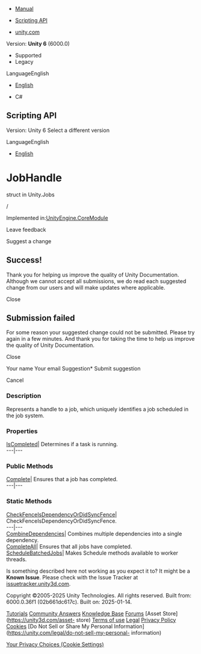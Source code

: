 [ ]()

  * [Manual](../Manual/index.html)
  * [Scripting API](../ScriptReference/index.html)

  * [unity.com](https://unity.com/)

Version: **Unity 6** (6000.0)

  * Supported
  * Legacy

LanguageEnglish

  * [English]()

  * C#

[ ](https://docs.unity3d.com)

## Scripting API

Version: Unity 6 Select a different version

LanguageEnglish

  * [English]()

# JobHandle

struct in Unity.Jobs

/

Implemented in:[UnityEngine.CoreModule](UnityEngine.CoreModule.html)

Leave feedback

Suggest a change

## Success!

Thank you for helping us improve the quality of Unity Documentation. Although
we cannot accept all submissions, we do read each suggested change from our
users and will make updates where applicable.

Close

## Submission failed

For some reason your suggested change could not be submitted. Please <a>try
again</a> in a few minutes. And thank you for taking the time to help us
improve the quality of Unity Documentation.

Close

Your name Your email Suggestion* Submit suggestion

Cancel

[ ]()

### Description

Represents a handle to a job, which uniquely identifies a job scheduled in the
job system.

### Properties

[IsCompleted](Unity.Jobs.JobHandle.IsCompleted.html)| Determines if a task is
running.  
---|---  
  
### Public Methods

[Complete](Unity.Jobs.JobHandle.Complete.html)| Ensures that a job has
completed.  
---|---  
  
### Static Methods

[CheckFenceIsDependencyOrDidSyncFence](Unity.Jobs.JobHandle.CheckFenceIsDependencyOrDidSyncFence.html)|
CheckFenceIsDependencyOrDidSyncFence.  
---|---  
[CombineDependencies](Unity.Jobs.JobHandle.CombineDependencies.html)| Combines
multiple dependencies into a single dependency.  
[CompleteAll](Unity.Jobs.JobHandle.CompleteAll.html)| Ensures that all jobs
have completed.  
[ScheduleBatchedJobs](Unity.Jobs.JobHandle.ScheduleBatchedJobs.html)| Makes
Schedule methods available to worker threads.  
  
Is something described here not working as you expect it to? It might be a
**Known Issue**. Please check with the Issue Tracker at
[issuetracker.unity3d.com](https://issuetracker.unity3d.com).

Copyright ©2005-2025 Unity Technologies. All rights reserved. Built from:
6000.0.36f1 (02b661dc617c). Built on: 2025-01-14.

[Tutorials](https://unity3d.com/learn) [Community
Answers](https://answers.unity3d.com) [Knowledge
Base](https://support.unity3d.com/hc/en-us)
[Forums](https://forum.unity3d.com) [Asset Store](https://unity3d.com/asset-
store) [Terms of use](https://docs.unity3d.com/Manual/TermsOfUse.html)
[Legal](https://unity.com/legal) [Privacy
Policy](https://unity.com/legal/privacy-policy)
[Cookies](https://unity.com/legal/cookie-policy) [Do Not Sell or Share My
Personal Information](https://unity.com/legal/do-not-sell-my-personal-
information)

[Your Privacy Choices (Cookie Settings)](javascript:void\(0\);)

